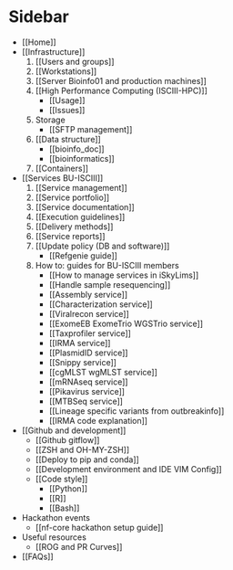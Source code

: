 # Sidebar

- [[Home]]
- [[Infrastructure]]
   1. [[Users and groups]]
   2. [[Workstations]]
   3. [[Server Bioinfo01 and production machines]]
   4. [[High Performance Computing (ISCIII-HPC)]]
      - [[Usage]]
      - [[Issues]]
   5. Storage
      - [[SFTP management]]
   6. [[Data structure]]
      - [[bioinfo_doc]]
      - [[bioinformatics]]
   7. [[Containers]]
- [[Services BU-ISCIII]]
   1. [[Service management]]
   2. [[Service portfolio]]
   3. [[Service documentation]]
   4. [[Execution guidelines]]
   5. [[Delivery methods]]
   6. [[Service reports]]
   7. [[Update policy (DB and software)]]
      - [[Refgenie guide]]
   8. How to: guides for BU-ISCIII members
      - [[How to manage services in iSkyLims]]
      - [[Handle sample resequencing]]
      - [[Assembly service]]
      - [[Characterization service]]
      - [[Viralrecon service]]
      - [[ExomeEB ExomeTrio WGSTrio service]]
      - [[Taxprofiler service]]
      - [[IRMA service]]
      - [[PlasmidID service]]
      - [[Snippy service]]
      - [[cgMLST wgMLST service]]
      - [[mRNAseq service]]
      - [[Pikavirus service]]
      - [[MTBSeq service]]
      - [[Lineage specific variants from outbreakinfo]]
      - [[IRMA code explanation]]
- [[Github and development]]
  - [[Github gitflow]]
  - [[ZSH and OH-MY-ZSH]]
  - [[Deploy to pip and conda]]
  - [[Development environment and IDE VIM Config]]
  - [[Code style]]
    - [[Python]]
    - [[R]]
    - [[Bash]]
- Hackathon events
   - [[nf-core hackathon setup guide]]
- Useful resources
  - [[ROG and PR Curves]]
- [[FAQs]]
